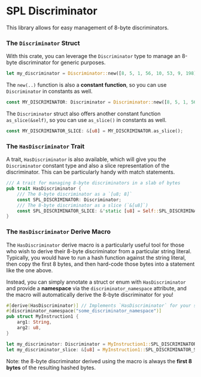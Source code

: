 # SPL Discriminator

This library allows for easy management of 8-byte discriminators.

### The `Discriminator` Struct

With this crate, you can leverage the `Discriminator` type to manage an 8-byte discriminator for generic purposes.

```rust
let my_discriminator = Discriminator::new([8, 5, 1, 56, 10, 53, 9, 198]);
```

The `new(..)` function is also a **constant function**, so you can use `Discriminator` in constants as well.

```rust
const MY_DISCRIMINATOR: Discriminator = Discriminator::new([8, 5, 1, 56, 10, 53, 9, 198]);
```

The `Discriminator` struct also offers another constant function `as_slice(&self)`, so you can use `as_slice()` in constants as well.

```rust
const MY_DISCRIMINATOR_SLICE: &[u8] = MY_DISCRIMINATOR.as_slice();
```

### The `HasDiscriminator` Trait

A trait, `HasDiscriminator` is also available, which will give you the `Discriminator` constant type and also a slice representation of the discriminator. This can be particularly handy with match statements.

```rust
/// A trait for managing 8-byte discriminators in a slab of bytes
pub trait HasDiscriminator {
    /// The 8-byte discriminator as a `[u8; 8]`
    const SPL_DISCRIMINATOR: Discriminator;
    /// The 8-byte discriminator as a slice (`&[u8]`)
    const SPL_DISCRIMINATOR_SLICE: &'static [u8] = Self::SPL_DISCRIMINATOR.as_slice();
}
```

### The `HasDiscriminator` Derive Macro

The `HasDiscriminator` derive macro is a particularly useful tool for those who wish to derive their 8-byte discriminator from a particular string literal. Typically, you would have to run a hash function against the string literal, then copy the first 8 bytes, and then hard-code those bytes into a statement like the one above.

Instead, you can simply annotate a struct or enum with `HasDiscriminator` and provide a **namespace** via the `discriminator_namespace` attribute, and the macro will automatically derive the 8-byte discriminator for you!

```rust
#[derive(HasDiscriminator)] // Implements `HasDiscriminator` for your struct/enum using your declared string literal namespace
#[discriminator_namespace("some_discriminator_namespace")]
pub struct MyInstruction1 {
    arg1: String,
    arg2: u8,
}

let my_discriminator: Discriminator = MyInstruction1::SPL_DISCRIMINATOR;
let my_discriminator_slice: &[u8] = MyInstruction1::SPL_DISCRIMINATOR_SLICE;
```

Note: the 8-byte discriminator derived using the macro is always the **first 8 bytes** of the resulting hashed bytes.
